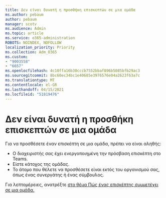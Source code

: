 ```yaml
---
title: Δεν είναι δυνατή η προσθήκη επισκεπτών σε μια ομάδα
ms.author: pebaum
author: pebaum
manager: scotv
ms.audience: Admin
ms.topic: article
ms.service: o365-administration
ROBOTS: NOINDEX, NOFOLLOW
localization_priority: Priority
ms.collection: Adm_O365
ms.custom:
- "9003558"
- "6657"
ms.openlocfilehash: 4c10ffa16b30cccb7552bbaf896b5085bfb29ac3
ms.sourcegitcommit: 8bc60ec34bc1e40685e3976576e04a2623f63a7c
ms.translationtype: MT
ms.contentlocale: el-GR
ms.lasthandoff: 04/15/2021
ms.locfileid: "51819476"
---
```

# <a name="cant-add-guests-to-a-team"></a>Δεν είναι δυνατή η προσθήκη επισκεπτών σε μια ομάδα

Για να προσθέσετε έναν επισκέπτη σε μια ομάδα, πρέπει να είναι αληθής:  

- Ο διαχειριστής σας έχει ενεργοποιημένη την πρόσβαση επισκέπτη στο Teams.
- Είστε κάτοχος της ομάδας.
- Το άτομο που θέλετε να προσθέσετε είναι εκτός του οργανισμού σας, όπως ένας συνεργάτης ή ένας σύμβουλος.

Για λεπτομέρειες, ανατρέξτε [στο θέμα Πώς ένας επισκέπτης συμμετέχει σε μια ομάδα.](https://docs.microsoft.com/MicrosoftTeams/guest-joins)